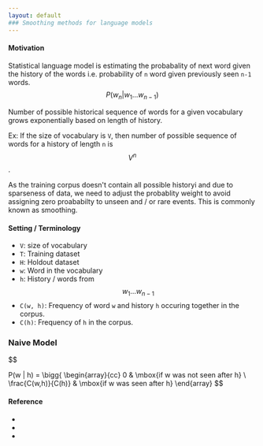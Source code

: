 ```yaml
---
layout: default
### Smoothing methods for language models
---
```

#### Motivation

Statistical language model is estimating the probabality of next word given the history of the words i.e. probability of `n` word given previously seen `n-1` words. 
$$ 
P(w_n | w_1 ... w_{n-1})
$$

Number of possible historical sequence of words for a given vocabulary grows exponentially based on length of history. 

Ex: If the size of vocabulary is `V`, then number of possible sequence of words for a history of length `n` is $$ V^n $$.

As the training corpus doesn't contain all possible historyi and due to sparseness of data, we need to adjust the probablity weight to avoid assigning zero proababilty to unseen and / or rare events. This is commonly known as smoothing. 

#### Setting / Terminology
* `V`: size of vocabulary
* `T`: Training dataset
* `H`: Holdout dataset
* `w`: Word in the vocabulary
* `h`: History / words from $$ w_1 ... w_{n-1} $$ 
* `C(w, h)`: Frequency of word `w` and history `h` occuring together in the corpus.
* `C(h)`: Frequency of `h` in the corpus.

### Naive Model

$$

P(w | h) = 
\bigg\{ \begin{array}{cc}
0 & \mbox{if w was not seen after h} \\
\frac{C(w,h)}{C(h)} & \mbox{if w was seen after h}
\end{array}
$$

#### Reference
* []()
* []()
* []()

